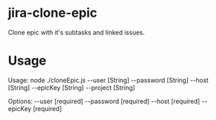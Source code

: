 # jira-clone-epic
Clone epic with it's subtasks and linked issues.

# Usage
Usage: node ./cloneEpic.js --user [String] --password [String] --host [String] --epicKey [String] --project [String]

Options:
  --user      [required]
  --password  [required]
  --host      [required]
  --epicKey   [required]

